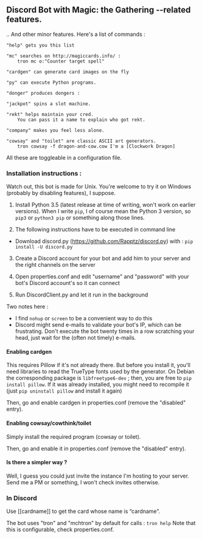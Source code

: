 Discord Bot with Magic: the Gathering --related features.
---

.. And other minor features. Here's a list of commands :
```
"help" gets you this list

"mc" searches on http://magiccards.info/ :
    tron mc o:"Counter target spell"

"cardgen" can generate card images on the fly

"py" can execute Python programs.
	
"donger" produces dongers :

"jackpot" spins a slot machine.

"rekt" helps maintain your cred.
    You can pass it a name to explain who got rekt.

"company" makes you feel less alone.

"cowsay" and "toilet" are classic ASCII art generators.
    tron cowsay -f dragon-and-cow.cow I'm a [Clockwork Dragon]
```

All these are toggleable in a configuration file.

### Installation instructions :

Watch out, this bot is made for Unix. You're welcome to try it on Windows (probably by disabling features), I suppose.


1. Install Python 3.5 (latest release at time of writing, won't work on earlier versions). When I write ```pip```, I of course mean the Python 3 version, so ```pip3``` or ```python3 pip``` or something along those lines.

2. The following instructions have to be executed in command line 

  * Download discord.py (https://github.com/Rapptz/discord.py) with :
```pip install -U discord.py```

3. Create a Discord account for your bot and add him to your server and the right channels on the server

4. Open properties.conf and edit "username" and "password" with your bot's Discord account's so it can connect

5. Run DiscordClient.py and let it run in the background

Two notes here : 
- I find `nohup` or `screen` to be a convenient way to do this
- Discord might send e-mails to validate your bot's IP, which can be frustrating. Don't execute the bot twenty times in a row scratching your head, just wait for the (often not timely) e-mails.



#### Enabling cardgen

This requires Pillow if it's not already there. But before you install it, you'll need libraries to read the TrueType fonts used by the generator. On Debian the corresponding package is ```libfreetype6-dev``` ; then, you are free to ```pip install pillow```. If it was already installed, you might need to recompile it (just ```pip uninstall pillow``` and install it again)

Then, go and enable cardgen in properties.conf (remove the "disabled" entry).
#### Enabling cowsay/cowthink/toilet

Simply install the required program (cowsay or toilet).

Then, go and enable it in properties.conf (remove the "disabled" entry).

#### Is there a simpler way ?

Well, I guess you could just invite the instance I'm hosting to your server. Send me a PM or something, I won't check invites otherwise.

### In Discord
Use  [[cardname]] to get the card whose name is “cardname”.

The bot uses "tron" and "mchtron" by default for calls :
```tron help```
Note that this is configurable, check properties.conf.
